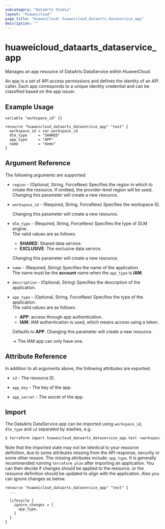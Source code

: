 ```yaml
---
subcategory: "DataArts Studio"
layout: "huaweicloud"
page_title: "HuaweiCloud: huaweicloud_dataarts_dataservice_app"
description: ""
---
```


# huaweicloud_dataarts_dataservice_app

Manages an app resource of DataArts DataService within HuaweiCloud.

An app is a set of API access permissions and defines the identity of an API caller.
Each app corresponds to a unique identity credential and can be classified based on the app issuer.

## Example Usage

```hcl
variable "workspace_id" {}

resource "huaweicloud_dataarts_dataservice_app" "test" {
  workspace_id = var.workspace_id
  dlm_type     = "SHARED"
  app_type     = "APP"
  name         = "demo"
}
```

## Argument Reference

The following arguments are supported:

* `region` - (Optional, String, ForceNew) Specifies the region in which to create the resource.
  If omitted, the provider-level region will be used. Changing this parameter will create a new resource.

* `workspace_id` - (Required, String, ForceNew) Specifies the workspace ID.

  Changing this parameter will create a new resource.

* `dlm_type` - (Required, String, ForceNew) Specifies the type of DLM engine.  
  The valid values are as follows:
  + **SHARED**: Shared data service.
  + **EXCLUSIVE**: The exclusive data service.

  Changing this parameter will create a new resource.

* `name` - (Required, String) Specifies the name of the application.  
  The name must be the **account** name when the `app_type` is **IAM**.

* `description` - (Optional, String) Specifies the description of the application.

* `app_type` - (Optional, String, ForceNew) Specifies the type of the application.  
  The valid values are as follows:
  + **APP**: access through app authentication.
  + **IAM**: IAM authentication is used, which means access using a token.

  Defaults to **APP**. Changing this parameter will create a new resource.

  -> The IAM app can only have one.

## Attribute Reference

In addition to all arguments above, the following attributes are exported:

* `id` - The resource ID.

* `app_key` - The key of the app.

* `app_secret` - The secret of the app.

## Import

The DataArts DataService app can be imported using `workspace_id`, `dlm_type` and `id` separated by slashes, e.g.

```bash
$ terraform import huaweicloud_dataarts_dataservice_app.test <workspace_id>/<dlm_type>/<id>
```

Note that the imported state may not be identical to your resource definition, due to some attributes missing from the
API response, security or some other reason. The missing attributes include: `app_type`.
It is generally recommended running `terraform plan` after importing an application.
You can then decide if changes should be applied to the resource, or the resource definition should be updated to
align with the application. Also you can ignore changes as below.

```hcl
resource "huaweicloud_dataarts_dataservice_app" "test" {
  ...

  lifecycle {
    ignore_changes = [
      app_type,
    ]
  }
}
```
